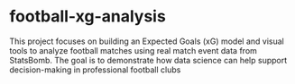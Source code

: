# football-xg-analysis
This project focuses on building an Expected Goals (xG) model and visual tools to analyze football matches using real match event data from StatsBomb.  The goal is to demonstrate how data science can help support decision-making in professional football clubs
